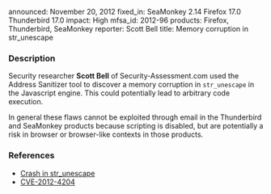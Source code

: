 announced: November 20, 2012
fixed_in: SeaMonkey 2.14
          Firefox 17.0
          Thunderbird 17.0
impact: High
mfsa_id: 2012-96
products: Firefox, Thunderbird, SeaMonkey
reporter: Scott Bell
title: Memory corruption in str_unescape

<h3>Description</h3>

<p>Security researcher <strong>Scott Bell</strong> of Security-Assessment.com used the Address Sanitizer tool to discover a memory corruption in <code>str_unescape</code> in the Javascript engine. This could potentially lead to arbitrary code execution.
</p>

<p class="note">In general these flaws cannot be exploited through email in the
Thunderbird and SeaMonkey products because scripting is disabled, but are
potentially a risk in browser or browser-like contexts in those products.</p>


<h3>References</h3>

<ul>
  <li><a href="https://bugzilla.mozilla.org/show_bug.cgi?id=778603">
      Crash in str_unescape</a></li>
  <li><a href="http://cve.mitre.org/cgi-bin/cvename.cgi?name=CVE-2012-4204" class="ex-ref">CVE-2012-4204</a></li>
</ul>



